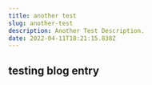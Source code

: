 ```yaml
---
title: another test
slug: another-test
description: Another Test Description.
date: 2022-04-11T18:21:15.838Z
---
```


## testing blog entry